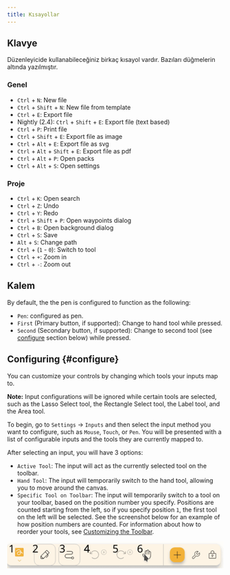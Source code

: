 ```yaml
---
title: Kısayollar
---
```


## Klavye

Düzenleyicide kullanabileceğiniz birkaç kısayol vardır.
Bazıları düğmelerin altında yazılmıştır.

### Genel

- `Ctrl` + `N`: New file
- `Ctrl` + `Shift` + `N`: New file from template
- `Ctrl` + `E`: Export file
- Nightly (2.4): `Ctrl` + `Shift` + `E`: Export file (text based)
- `Ctrl` + `P`: Print file
- `Ctrl` + `Shift` + `E`: Export file as image
- `Ctrl` + `Alt` + `E`: Export file as svg
- `Ctrl` + `Alt` + `Shift` + `E`: Export file as pdf
- `Ctrl` + `Alt` + `P`: Open packs
- `Ctrl` + `Alt` + `S`: Open settings

### Proje

- `Ctrl` + `K`: Open search
- `Ctrl` + `Z`: Undo
- `Ctrl` + `Y`: Redo
- `Ctrl` + `Shift` + `P`: Open waypoints dialog
- `Ctrl` + `B`: Open background dialog
- `Ctrl` + `S`: Save
- `Alt` + `S`: Change path
- `Ctrl` + (`1` - `0`): Switch to tool
- `Ctrl` + `+`: Zoom in
- `Ctrl` + `-`: Zoom out

## Kalem

By default, the the pen is configured to function as the following:

- `Pen`: configured as pen.
- `First` (Primary button, if supported): Change to hand tool while pressed.
- `Second` (Secondary button, if supported): Change to second tool (see [configure](#configure) section below) while pressed.

## Configuring {#configure}

You can customize your controls by changing which tools your inputs map to.

**Note:** Input configurations will be ignored while certain tools are selected, such as the Lasso Select tool, the Rectangle Select tool, the Label tool, and the Area tool.

To begin, go to `Settings` → `Inputs` and then select the input method you want to configure, such as `Mouse`, `Touch`, or `Pen`. You will be presented with a list of configurable inputs and the tools they are currently mapped to.

After selecting an input, you will have 3 options:

- `Active Tool`: The input will act as the currently selected tool on the toolbar.
- `Hand Tool`: The input will temporarily switch to the hand tool, allowing you to move around the canvas.
- `Specific Tool on Toolbar`: The input will temporarily switch to a tool on your toolbar, based on the position number you specify. Positions are counted starting from the left, so if you specify position `1`, the first tool on the left will be selected. See the screenshot below for an example of how position numbers are counted. For information about how to reorder your tools, see [Customizing the Toolbar](../intro/#customizing-the-toolbar).

![toolbar numbered](toolbar_numbered.png)